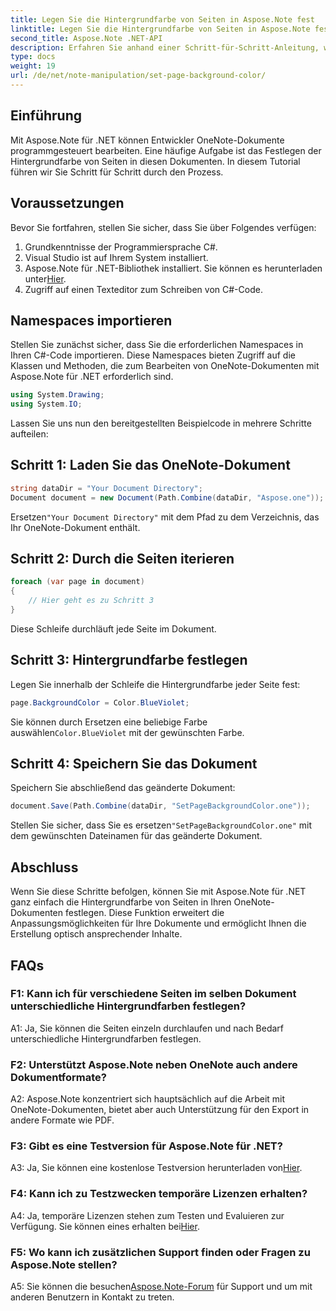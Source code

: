 ```yaml
---
title: Legen Sie die Hintergrundfarbe von Seiten in Aspose.Note fest
linktitle: Legen Sie die Hintergrundfarbe von Seiten in Aspose.Note fest
second_title: Aspose.Note .NET-API
description: Erfahren Sie anhand einer Schritt-für-Schritt-Anleitung, wie Sie die Hintergrundfarbe von Seiten in Aspose.Note-Dokumenten mithilfe der Programmiersprache C# festlegen.
type: docs
weight: 19
url: /de/net/note-manipulation/set-page-background-color/
---
```

## Einführung

Mit Aspose.Note für .NET können Entwickler OneNote-Dokumente programmgesteuert bearbeiten. Eine häufige Aufgabe ist das Festlegen der Hintergrundfarbe von Seiten in diesen Dokumenten. In diesem Tutorial führen wir Sie Schritt für Schritt durch den Prozess.

## Voraussetzungen

Bevor Sie fortfahren, stellen Sie sicher, dass Sie über Folgendes verfügen:

1. Grundkenntnisse der Programmiersprache C#.
2. Visual Studio ist auf Ihrem System installiert.
3.  Aspose.Note für .NET-Bibliothek installiert. Sie können es herunterladen unter[Hier](https://releases.aspose.com/note/net/).
4. Zugriff auf einen Texteditor zum Schreiben von C#-Code.

## Namespaces importieren

Stellen Sie zunächst sicher, dass Sie die erforderlichen Namespaces in Ihren C#-Code importieren. Diese Namespaces bieten Zugriff auf die Klassen und Methoden, die zum Bearbeiten von OneNote-Dokumenten mit Aspose.Note für .NET erforderlich sind.

```csharp
using System.Drawing;
using System.IO;

```

Lassen Sie uns nun den bereitgestellten Beispielcode in mehrere Schritte aufteilen:

## Schritt 1: Laden Sie das OneNote-Dokument

```csharp
string dataDir = "Your Document Directory";
Document document = new Document(Path.Combine(dataDir, "Aspose.one"));
```

 Ersetzen`"Your Document Directory"` mit dem Pfad zu dem Verzeichnis, das Ihr OneNote-Dokument enthält.

## Schritt 2: Durch die Seiten iterieren

```csharp
foreach (var page in document)
{
    // Hier geht es zu Schritt 3
}
```

Diese Schleife durchläuft jede Seite im Dokument.

## Schritt 3: Hintergrundfarbe festlegen

Legen Sie innerhalb der Schleife die Hintergrundfarbe jeder Seite fest:

```csharp
page.BackgroundColor = Color.BlueViolet;
```

 Sie können durch Ersetzen eine beliebige Farbe auswählen`Color.BlueViolet` mit der gewünschten Farbe.

## Schritt 4: Speichern Sie das Dokument

Speichern Sie abschließend das geänderte Dokument:

```csharp
document.Save(Path.Combine(dataDir, "SetPageBackgroundColor.one"));
```

 Stellen Sie sicher, dass Sie es ersetzen`"SetPageBackgroundColor.one"` mit dem gewünschten Dateinamen für das geänderte Dokument.

## Abschluss

Wenn Sie diese Schritte befolgen, können Sie mit Aspose.Note für .NET ganz einfach die Hintergrundfarbe von Seiten in Ihren OneNote-Dokumenten festlegen. Diese Funktion erweitert die Anpassungsmöglichkeiten für Ihre Dokumente und ermöglicht Ihnen die Erstellung optisch ansprechender Inhalte.

## FAQs

### F1: Kann ich für verschiedene Seiten im selben Dokument unterschiedliche Hintergrundfarben festlegen?

A1: Ja, Sie können die Seiten einzeln durchlaufen und nach Bedarf unterschiedliche Hintergrundfarben festlegen.

### F2: Unterstützt Aspose.Note neben OneNote auch andere Dokumentformate?

A2: Aspose.Note konzentriert sich hauptsächlich auf die Arbeit mit OneNote-Dokumenten, bietet aber auch Unterstützung für den Export in andere Formate wie PDF.

### F3: Gibt es eine Testversion für Aspose.Note für .NET?

A3: Ja, Sie können eine kostenlose Testversion herunterladen von[Hier](https://releases.aspose.com/).

### F4: Kann ich zu Testzwecken temporäre Lizenzen erhalten?

 A4: Ja, temporäre Lizenzen stehen zum Testen und Evaluieren zur Verfügung. Sie können eines erhalten bei[Hier](https://purchase.aspose.com/temporary-license/).

### F5: Wo kann ich zusätzlichen Support finden oder Fragen zu Aspose.Note stellen?

 A5: Sie können die besuchen[Aspose.Note-Forum](https://forum.aspose.com/c/note/28) für Support und um mit anderen Benutzern in Kontakt zu treten.